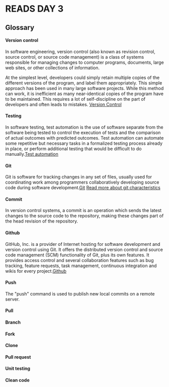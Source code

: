 # READS DAY 3
## Glossary
#### Version control
In software engineering, version control (also known as revision control, source control, or source code management) is a class of systems responsible for managing changes to computer programs, documents, large web sites, or other collections of information.

At the simplest level, developers could simply retain multiple copies of the different versions of the program, and label them appropriately. This simple approach has been used in many large software projects. While this method can work, it is inefficient as many near-identical copies of the program have to be maintained. This requires a lot of self-discipline on the part of developers and often leads to mistakes. [Version Control](https://en.wikipedia.org/wiki/Version_control)

#### Testing
In software testing, test automation is the use of software separate from the software being tested to control the execution of tests and the comparison of actual outcomes with predicted outcomes. Test automation can automate some repetitive but necessary tasks in a formalized testing process already in place, or perform additional testing that would be difficult to do manually.[Test automation](https://en.wikipedia.org/wiki/Test_automation)

#### Git
Git is software for tracking changes in any set of files, usually used for coordinating work among programmers collaboratively developing source code during software development.[Git](https://en.wikipedia.org/wiki/Git)
[Read more about git characteristics](Characteristics)

#### Commit
In version control systems, a commit is an operation which sends the latest changes to the source code to the repository, making these changes part of the head revision of the repository.

#### Github
GitHub, Inc. is a provider of Internet hosting for software development and version control using Git. It offers the distributed version control and source code management (SCM) functionality of Git, plus its own features. It provides access control and several collaboration features such as bug tracking, feature requests, task management, continuous integration and wikis for every project.[Github](https://en.wikipedia.org/wiki/GitHub)

#### Push
The "push" command is used to publish new local commits on a remote server.


#### Pull

#### Branch


#### Fork

#### Clone

#### Pull request

#### Unit testing

#### Clean code